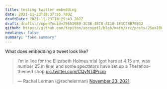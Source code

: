 ```yaml
---
title: testing twitter embedding
date: 2021-11-23T18:37:55.780Z
draftDate: 2021-11-23T18:29:43.282Z
draft: drafts://open?uuid=25EA1989-3C3B-48C8-A110-1E1C78B70E32
github: https://github.com/tepiton/xocoyotl/blob/main/src/posts/25ea1989-3c3b-48c8-a110-1e1c78b70e32.md
newlines: false
summary: "fake summary"
---
```

What does embedding a tweet look like?

<blockquote class="twitter-tweet" data-lang="en" data-theme="light"><p lang="en" dir="ltr">I’m in line for the Elizabeth Holmes trial (got here at 4:15 am, was number 25 in line) and some spectators have set up a Theranos-themed shop <a href="https://t.co/CQyNT4Prcm">pic.twitter.com/CQyNT4Prcm</a></p>&mdash; Rachel Lerman (@rachelerman) <a href="https://twitter.com/rachelerman/status/1463148039107874822?ref_src=twsrc%5Etfw">November 23, 2021</a></blockquote> <script async src="https://platform.twitter.com/widgets.js" charset="utf-8"></script>

<!-- excerpt -->
